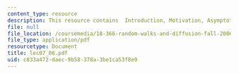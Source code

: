 ```yaml
---
content_type: resource
description: This resource contains  Introduction, Motivation, Asymptotic Analysis.
file: null
file_location: /coursemedia/18-366-random-walks-and-diffusion-fall-2006/c833a472daec9b58378a3be1ca53f8e9_lec07_06.pdf
file_type: application/pdf
resourcetype: Document
title: lec07_06.pdf
uid: c833a472-daec-9b58-378a-3be1ca53f8e9
---
```

